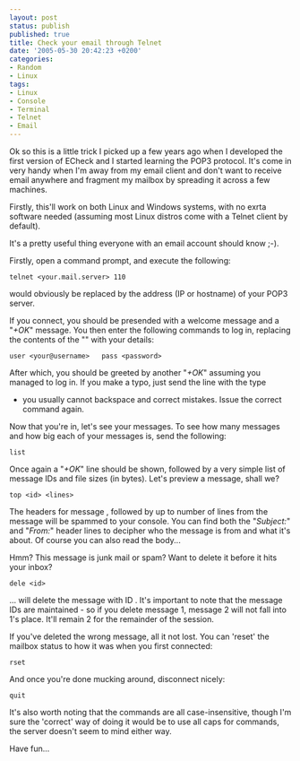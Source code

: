 ```yaml
---
layout: post
status: publish
published: true
title: Check your email through Telnet
date: '2005-05-30 20:42:23 +0200'
categories:
- Random
- Linux
tags:
- Linux
- Console
- Terminal
- Telnet
- Email
---
```


Ok so this is a little trick I picked up a few years ago when I
developed the first version of ECheck and I started learning the POP3
protocol. It's come in very handy when I'm away from my email client and
don't want to receive email anywhere and fragment my mailbox by
spreading it across a few machines.

Firstly, this'll work on both Linux and Windows systems, with no exrta
software needed (assuming most Linux distros come with a Telnet client
by default).

It's a pretty useful thing everyone with an email account should know
;-).

Firstly, open a command prompt, and execute the following:

`telnet <your.mail.server> 110`

would obviously be replaced by the address (IP or hostname) of your POP3
server.

If you connect, you should be presended with a welcome message and a
"*+OK*" message. You then enter the following commands to log in,
replacing the contents of the "" with your details:

`user <your@username>   pass <password>`

After which, you should be greeted by another "*+OK*" assuming you
managed to log in. If you make a typo, just send the line with the type
- you usually cannot backspace and correct mistakes. Issue the correct
command again.

Now that you're in, let's see your messages. To see how many messages
and how big each of your messages is, send the following:

`list`

Once again a "*+OK*" line should be shown, followed by a very simple
list of message IDs and file sizes (in bytes). Let's preview a message,
shall we?

`top <id> <lines>`

The headers for message , followed by up to number of lines from the
message will be spammed to your console. You can find both the
"*Subject:*" and "*From:*" header lines to decipher who the message is
from and what it's about. Of course you can also read the body...

Hmm? This message is junk mail or spam? Want to delete it before it hits
your inbox?

`dele <id>`

... will delete the message with ID . It's important to note that the
message IDs are maintained - so if you delete message 1, message 2 will
not fall into 1's place. It'll remain 2 for the remainder of the
session.

If you've deleted the wrong message, all it not lost. You can 'reset'
the mailbox status to how it was when you first connected:

`rset`

And once you're done mucking around, disconnect nicely:

`quit`

It's also worth noting that the commands are all case-insensitive,
though I'm sure the 'correct' way of doing it would be to use all caps
for commands, the server doesn't seem to mind either way.

Have fun...
